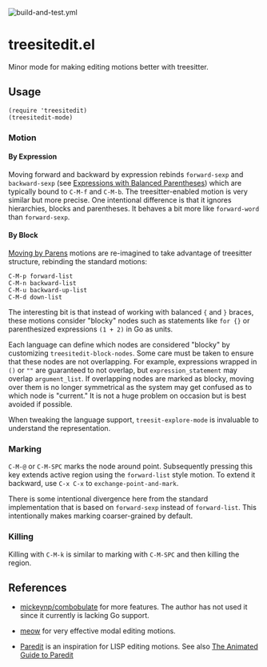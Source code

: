![build-and-test.yml](https://github.com/t0yv0/treesitedit.el/actions/workflows/build-and-test.yml/badge.svg)

# treesitedit.el

Minor mode for making editing motions better with treesitter.


## Usage

```emacs-lisp
(require 'treesitedit)
(treesitedit-mode)
```

### Motion

#### By Expression

Moving forward and backward by expression rebinds `forward-sexp` and `backward-sexp` (see [Expressions with Balanced Parentheses](https://www.gnu.org/software/emacs/manual/html_node/emacs/Expressions.html)) which are typically bound to `C-M-f` and `C-M-b`. The treesitter-enabled motion is very similar but more precise. One intentional difference is that it ignores hierarchies, blocks and parentheses. It behaves a bit more like `forward-word` than `forward-sexp`.

#### By Block

[Moving by Parens](https://www.gnu.org/software/emacs/manual/html_node/emacs/Moving-by-Parens.html) motions are re-imagined to take advantage of treesitter structure, rebinding the standard motions:

```
C-M-p forward-list
C-M-n backward-list
C-M-u backward-up-list
C-M-d down-list
```

The interesting bit is that instead of working with balanced `{` and `}` braces, these motions consider "blocky" nodes such as statements like `for {}` or parenthesized expressions `(1 + 2)` in Go as units.

Each language can define which nodes are considered "blocky" by customizing `treesitedit-block-nodes`. Some care must be taken to ensure that these nodes are not overlapping. For example, expressions wrapped in `()` or `""` are guaranteed to not overlap, but `expression_statement` may overlap `argument_list`. If overlapping nodes are marked as blocky, moving over them is no longer symmetrical as the system may get confused as to which node is "current." It is not a huge problem on occasion but is best avoided if possible.

When tweaking the language support, `treesit-explore-mode` is invaluable to understand the representation.

### Marking

`C-M-@` or `C-M-SPC` marks the node around point. Subsequently pressing this key extends active region using the `forward-list` style motion. To extend it backward, use `C-x C-x` to `exchange-point-and-mark`.

There is some intentional divergence here from the standard implementation that is based on `forward-sexp` instead of `forward-list`. This intentionally makes marking coarser-grained by default.

### Killing

Killing with `C-M-k` is similar to marking with `C-M-SPC` and then killing the region.

## References

- [mickeynp/combobulate](https://github.com/mickeynp/combobulate) for more features.
  The author has not used it since it currently is lacking Go support.

- [meow](https://github.com/meow-edit/meow) for very effective modal editing motions.

- [Paredit](https://paredit.org) is an inspiration for LISP editing motions.
  See also [The Animated Guide to Paredit](http://danmidwood.com/content/2014/11/21/animated-paredit.html)
